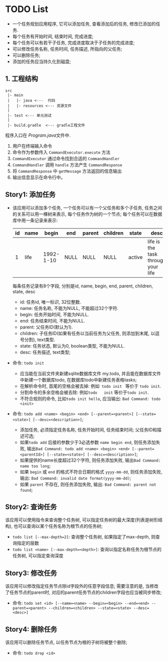 # TODO List
- 一个任务规划应用程序, 它可以添加任务, 查看添加后的任务, 修改已添加的任务.
- 每个任务有开始时间, 结束时间, 完成进度;
- 每个任务可以有若干子任务, 完成进度取决于子任务的完成进度; 
- 可以修改任务名称, 任务时间, 任务描述, 所指向的父任务;
- 可以删除任务;
- 添加的任务应当持久化到磁盘;

## 1. 工程结构

```
src
 |- main
 |   |- java <---  代码
 |   |- resources <--- 资源文件
 |
 |- test <--- 单元测试
 |
 |- build.gradle  <--- gradle工程文件
```
程序入口在 *Program.java*文件中. 

1. 用户在终端输入命令
1. 命令作为参数传入 `CommandExecutor.execute` 方法
1. `CommandExecutor` 通过命令找到合适的 `CommandHandler`
1. `CommandHandler` 调用 `handle` 方法产生 `CommandResponse`
1. 将 `CommandResponse` 中 `getMessage` 方法返回的信息输出
1. 输出信息显示在命令行中。

## Story1: 添加任务
- 该应用可以添加多个任务, 一个任务可以有一个父任务和多个子任务, 任务之间的关系可以用一棵树来表示, 每个任务作为树的一个节点; 每个任务可以在数据库中用一条记录来表示: 

    | id | name | begin | end | parent | children | state | desc |
    | -- | -- | -- | -- | -- | -- | -- | -- |
    | 1  | life | 1992-1-10 | NULL | NULL | NULL | active | life is the task through your life |

    每条任务记录有8个字段, 分别是id, name, begin, end, parent, children, state, desc  

    - id: 任务id, 唯一标识, 32位整数.
    - name: 任务名称, 不能为NULL, 不能超过32个字符.
    - begin: 任务开始时间, 不能为NULL.
    - end: 任务结束时间, 不能为NULL.
    - parent: 父任务ID(默认为1).
    - children: 子任务ID(如果有任务以当前任务为父任务, 则添加到末尾, 以逗号分割), text类型.
    - state: 任务状态, 默认为0, boolean类型, 不能为NULL.
    - desc: 任务描述, text类型;

- 命令: ```todo init```  
    - 应当能在当前文件夹新建sqlite数据库文件 my.todo, 并且能在数据库文件中新建一个数据库todo, 在数据库todo中新建任务表格tasks;
    - 在解析命令时, 首尾的空格会被去掉: 例如```  todo init  ``` 等价于 ```todo init```.
    - 分割命令的多余空格会被去除: 例如```todo   init``` 等价于```todo init```.
    - 不符合规则的命令, 比如```todo init hello```, 应当输出: ```Bad Command: todo <init>```


- 命令: ```todo add <name> <begin> <end> [--parent=<parent>] [--state=<state>] [--desc=<description>]```;  
    - 添加任务, 必须指定任务名称, 任务开始时间, 任务结束时间; 父任务ID和描述可选;
    - 如果```todo add``` 后接的参数少于3必选参数 ```name begin end```, 则任务添加失败, 输出```Bad Command: todo add <name> <begin> <end> [--parent=<parentId>] [--state=<state>] [--desc=<description>]```;
    - 如果提供的name长度超过32个字符, 则任务添加失败, 输出```Bad Command: name too long```;
    - 如果 ```begin``` 或 ```end``` 的格式不符合日期的格式 ```yyyy-mm-dd```, 则任务添加失败, 输出: ```Bad Command: invalid date format(yyyy-mm-dd)```;
    - 如果 ```parent``` 不存在, 则任务添加失败, 输出: ```Bad Command: parent not found```;

## Story2: 查询任务
该应用可以使用指令来查询整个任务树, 可以指定任务树的最大深度(列表是树形结构), 也可以查询以某个任务名称为根节点的任务树;

- ```todo list [--max-depth=2]```: 查询整个任务树, 如果指定了max-depth, 则查询指定的层数
- ```todo list <name> [--max-depth=<depth>]```: 查询以指定名称任务为根节点的任务树, 可以指定查询深度

## Story3: 修改任务
该应用可以修改指定任务节点除id字段外的任意字段信息; 需要注意的是, 当修改了任务节点的parent时, 对应的parent任务节点的children字段也应当被同步修改;
- 命令: ```todo set <id> [--name=<name> --begin=<begin> --end=<end> --parent=<parent> --children=<children> --state=<state> --desc=<desc>]```

## Story4: 删除任务
该应用可以删除任务节点, 以任务节点为根的子树将被整个删除;
- 命令: ```todo drop <id>```